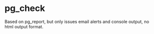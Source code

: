 # pg_check
Based on pg_report, but only  issues email alerts and console output, no html output format.
